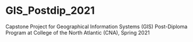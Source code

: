 # GIS_Postdip_2021
Capstone Project for Geographical Information Systems (GIS) Post-Diploma Program at College of the North Atlantic (CNA), Spring 2021
